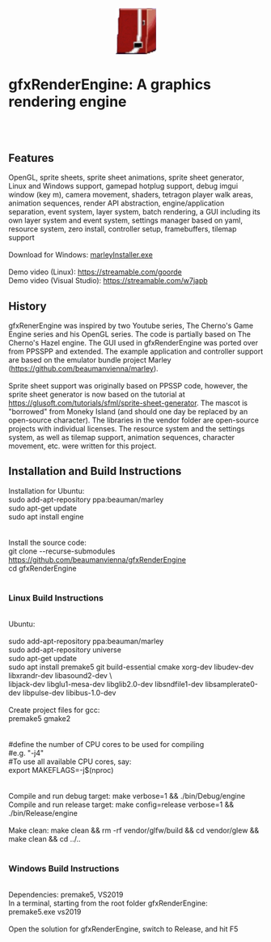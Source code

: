 <p align="center">
  <img width="80" src="resources/atlas/images/I_ENGINE.png">
</p>

# gfxRenderEngine: A graphics rendering engine
<br/>
<br/>

## Features<br/>
OpenGL, sprite sheets, sprite sheet animations, sprite sheet generator, 
Linux and Windows support, gamepad hotplug support, debug imgui window (key m), 
camera movement, shaders,
tetragon player walk areas, animation sequences, render API abstraction, 
engine/application separation, event system,  layer system, batch rendering, 
a GUI including its own layer system and event system,
settings manager based on yaml, resource system, zero install,
controller setup, framebuffers, tilemap support<br/>
<br/>
Download for Windows: [marleyInstaller.exe](https://drive.google.com/file/d/1olewZdPN6LnjpOLrhj7hZaEmMlWjWq0G/view?usp=sharing) <br/>
<br>
Demo video (Linux): https://streamable.com/goorde <br/>
Demo video (Visual Studio): https://streamable.com/w7japb

## History<br/>
gfxRenerEngine was inspired by two Youtube series, The Cherno's Game Engine series
and his OpenGL series. The code is partially based on The Cherno's Hazel engine. The 
GUI used in gfxRenderEngine was ported over from PPSSPP and extended. The example 
application and controller support are based on the emulator bundle project Marley 
(https://github.com/beaumanvienna/marley). <br/>
<br/>
Sprite sheet support was originally based on PPSSP code, however, the sprite sheet generator is 
now based on the tutorial at https://glusoft.com/tutorials/sfml/sprite-sheet-generator.
The mascot is "borrowed" from Moneky Island (and should one day be replaced by an open-source
character). The libraries in the vendor folder are open-source projects with individual licenses.
The resource system and the settings system, as well as tilemap support, animation sequences,
character movement, etc. were written for this project.<br/>

## Installation and Build Instructions<br/>

Installation for Ubuntu:<br/>
sudo add-apt-repository ppa:beauman/marley<br/>
sudo apt-get update<br/>
sudo apt install engine<br>
<br>
<br>
Install the source code: <br/>
git clone --recurse-submodules https://github.com/beaumanvienna/gfxRenderEngine<br/>
cd gfxRenderEngine<br/>
<br/>

### Linux Build Instructions<br/>
<br/>
Ubuntu:<br/>
<br/>
sudo add-apt-repository ppa:beauman/marley<br/>
sudo add-apt-repository universe<br/>
sudo apt-get update<br/>
sudo apt install premake5 git build-essential cmake xorg-dev libudev-dev libxrandr-dev libasound2-dev \<br/>
libjack-dev libglu1-mesa-dev libglib2.0-dev libsndfile1-dev libsamplerate0-dev libpulse-dev libibus-1.0-dev<br/>
<br/>
Create project files for gcc: <br/>
premake5 gmake2<br/>
<br/>
<br />
#define the number of CPU cores to be used for compiling<br />
#e.g. "-j4" <br />
#To use all available CPU cores, say:<br />
export MAKEFLAGS=-j$(nproc)<br />
<br />
<br />
Compile and run debug target: make verbose=1 && ./bin/Debug/engine <br/>
Compile and run release target: make config=release verbose=1 && ./bin/Release/engine<br/>
<br/>
Make clean: make clean && rm -rf vendor/glfw/build && cd vendor/glew && make clean && cd ../..<br/>
<br/>

### Windows Build Instructions<br/>
<br/>
Dependencies: premake5, VS2019<br/>
In a terminal, starting from the root folder gfxRenderEngine:<br/>
premake5.exe vs2019<br/>
<br/>
Open the solution for gfxRenderEngine, switch to Release, and hit F5<br/>
<br/>

